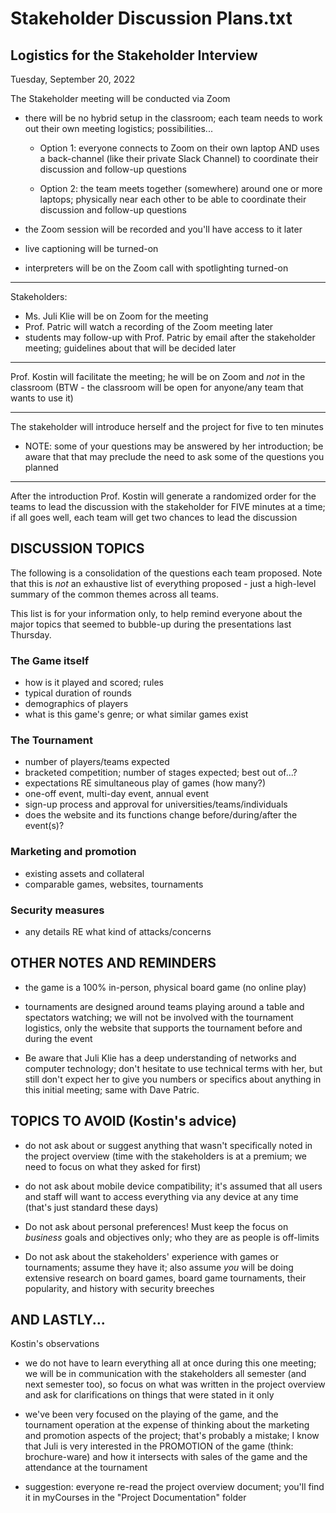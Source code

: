 # Stakeholder Discussion Plans.txt

## Logistics for the Stakeholder Interview
Tuesday, September 20, 2022

The Stakeholder meeting will be conducted via Zoom

- there will be no hybrid setup in the classroom; each team needs to work out their own meeting logistics; possibilities...

  - Option 1: everyone connects to Zoom on their own laptop AND uses a back-channel (like their private Slack Channel) to coordinate their discussion and follow-up questions

  - Option 2: the team meets together (somewhere) around one or more laptops; physically near each other to be able to coordinate their discussion and follow-up questions

- the Zoom session will be recorded and you'll have access to it later
- live captioning will be turned-on
- interpreters will be on the Zoom call with spotlighting turned-on

----

Stakeholders:
- Ms. Juli Klie will be on Zoom for the meeting
- Prof. Patric will watch a recording of the Zoom meeting later
- students may follow-up with Prof. Patric by email after the stakeholder meeting; guidelines about that will be decided later

----

Prof. Kostin will facilitate the meeting; he will be on Zoom and *not* in the classroom (BTW - the classroom will be open for anyone/any team that wants to use it)

----

The stakeholder will introduce herself and the project for five to ten minutes
- NOTE: some of your questions may be answered by her introduction; be aware that that may preclude the need to ask some of the questions you planned

----

After the introduction Prof. Kostin will generate a randomized order for the teams to lead the discussion with the stakeholder for FIVE minutes at a time; if all goes well, each team will get two chances to lead the discussion

## DISCUSSION TOPICS

The following is a consolidation of the questions each team proposed.  Note that this is *not* an exhaustive list of everything proposed - just a high-level summary of the common themes across all teams.

This list is for your information only, to help remind everyone about the major topics that seemed to bubble-up during the presentations last Thursday.

### The Game itself
- how is it played and scored; rules
- typical duration of rounds
- demographics of players
- what is this game's genre; or what similar games exist


### The Tournament
- number of players/teams expected
- bracketed competition; number of stages expected; best out of...?
- expectations RE simultaneous play of games (how many?)
- one-off event, multi-day event, annual event
- sign-up process and approval for universities/teams/individuals
- does the website and its functions change before/during/after the event(s)?


### Marketing and promotion
- existing assets and collateral
- comparable games, websites, tournaments


### Security measures
- any details RE what kind of attacks/concerns

## OTHER NOTES AND REMINDERS
- the game is a 100% in-person, physical board game (no online play)

- tournaments are designed around teams playing around a table and spectators watching; we will not be involved with the tournament logistics, only the website that supports the tournament before and during the event

- Be aware that Juli Klie has a deep understanding of networks and computer technology; don't hesitate to use technical terms with her, but still don't expect her to give you numbers or specifics about anything in this initial meeting; same with Dave Patric.

## TOPICS TO AVOID (Kostin's advice)
- do not ask about or suggest anything that wasn't specifically noted in the project overview (time with the stakeholders is at a premium; we need to focus on what they asked for first)

- do not ask about mobile device compatibility; it's assumed that all users and staff will want to access everything via any device at any time (that's just standard these days)

- Do not ask about personal preferences! Must keep the focus on *business* goals and objectives only; who they are as people is off-limits

- Do not ask about the stakeholders' experience with games or tournaments; assume they have it; also assume *you* will be doing extensive research on board games, board game tournaments, their popularity, and history with security breeches

## AND LASTLY...
Kostin's observations

- we do not have to learn everything all at once during this one meeting; we will be in communication with the stakeholders all semester (and next semester too), so focus on what was written in the project overview and ask for clarifications on things that were stated in it only

- we've been very focused on the playing of the game, and the tournament operation at the expense of thinking about the marketing and promotion aspects of the project; that's probably a mistake; I know that Juli is very interested in the PROMOTION of the game (think: brochure-ware) and how it intersects with sales of the game and the attendance at the tournament

- suggestion: everyone re-read the project overview document; you'll find it in myCourses in the "Project Documentation" folder
